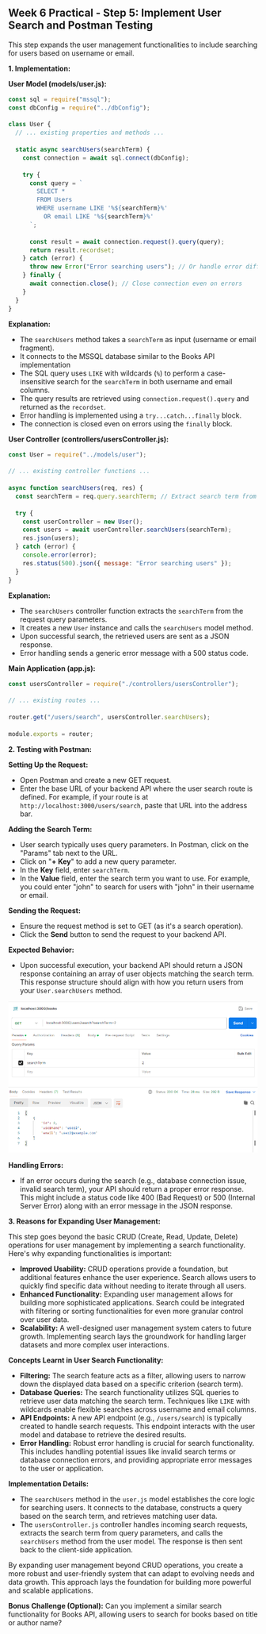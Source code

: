 ## Week 6 Practical - Step 5: Implement User Search and Postman Testing

This step expands the user management functionalities to include searching for users based on username or email.

**1. Implementation:**

**User Model (models/user.js):**

```javascript
const sql = require("mssql");
const dbConfig = require("../dbConfig");

class User {
  // ... existing properties and methods ...

  static async searchUsers(searchTerm) {
    const connection = await sql.connect(dbConfig);

    try {
      const query = `
        SELECT *
        FROM Users
        WHERE username LIKE '%${searchTerm}%'
          OR email LIKE '%${searchTerm}%'
      `;

      const result = await connection.request().query(query);
      return result.recordset;
    } catch (error) {
      throw new Error("Error searching users"); // Or handle error differently
    } finally {
      await connection.close(); // Close connection even on errors
    }
  }
}
```

**Explanation:**

- The `searchUsers` method takes a `searchTerm` as input (username or email fragment).
- It connects to the MSSQL database similar to the Books API implementation
- The SQL query uses `LIKE` with wildcards (`%`) to perform a case-insensitive search for the `searchTerm` in both username and email columns.
- The query results are retrieved using `connection.request().query` and returned as the `recordset`.
- Error handling is implemented using a `try...catch...finally` block.
- The connection is closed even on errors using the `finally` block.

**User Controller (controllers/usersController.js):**

```javascript
const User = require("../models/user");

// ... existing controller functions ...

async function searchUsers(req, res) {
  const searchTerm = req.query.searchTerm; // Extract search term from query params

  try {
    const userController = new User();
    const users = await userController.searchUsers(searchTerm);
    res.json(users);
  } catch (error) {
    console.error(error);
    res.status(500).json({ message: "Error searching users" });
  }
}
```

**Explanation:**

- The `searchUsers` controller function extracts the `searchTerm` from the request query parameters.
- It creates a new `User` instance and calls the `searchUsers` model method.
- Upon successful search, the retrieved users are sent as a JSON response.
- Error handling sends a generic error message with a 500 status code.

**Main Application (app.js):**

```javascript
const usersController = require("./controllers/usersController");

// ... existing routes ...

router.get("/users/search", usersController.searchUsers);

module.exports = router;
```

**2. Testing with Postman:**

**Setting Up the Request:**

- Open Postman and create a new GET request.
- Enter the base URL of your backend API where the user search route is defined. For example, if your route is at `http://localhost:3000/users/search`, paste that URL into the address bar.

**Adding the Search Term:**

- User search typically uses query parameters. In Postman, click on the "Params" tab next to the URL.
- Click on "**+ Key**" to add a new query parameter.
- In the **Key** field, enter `searchTerm`.
- In the **Value** field, enter the search term you want to use. For example, you could enter "john" to search for users with "john" in their username or email.

**Sending the Request:**

- Ensure the request method is set to GET (as it's a search operation).
- Click the **Send** button to send the request to your backend API.

**Expected Behavior:**

- Upon successful execution, your backend API should return a JSON response containing an array of user objects matching the search term. This response structure should align with how you return users from your `User.searchUsers` method.

![User Search Postman Testing](./screenshots/1_postman_testing.png)

**Handling Errors:**

- If an error occurs during the search (e.g., database connection issue, invalid search term), your API should return a proper error response. This might include a status code like 400 (Bad Request) or 500 (Internal Server Error) along with an error message in the JSON response.

**3. Reasons for Expanding User Management:**

This step goes beyond the basic CRUD (Create, Read, Update, Delete) operations for user management by implementing a search functionality. Here's why expanding functionalities is important:

- **Improved Usability:** CRUD operations provide a foundation, but additional features enhance the user experience. Search allows users to quickly find specific data without needing to iterate through all users.
- **Enhanced Functionality:** Expanding user management allows for building more sophisticated applications. Search could be integrated with filtering or sorting functionalities for even more granular control over user data.
- **Scalability:** A well-designed user management system caters to future growth. Implementing search lays the groundwork for handling larger datasets and more complex user interactions.

**Concepts Learnt in User Search Functionality:**

- **Filtering:** The search feature acts as a filter, allowing users to narrow down the displayed data based on a specific criterion (search term).
- **Database Queries:** The search functionality utilizes SQL queries to retrieve user data matching the search term. Techniques like `LIKE` with wildcards enable flexible searches across username and email columns.
- **API Endpoints:** A new API endpoint (e.g., `/users/search`) is typically created to handle search requests. This endpoint interacts with the user model and database to retrieve the desired results.
- **Error Handling:** Robust error handling is crucial for search functionality. This includes handling potential issues like invalid search terms or database connection errors, and providing appropriate error messages to the user or application.

**Implementation Details:**

- The `searchUsers` method in the `user.js` model establishes the core logic for searching users. It connects to the database, constructs a query based on the search term, and retrieves matching user data.
- The `usersController.js` controller handles incoming search requests, extracts the search term from query parameters, and calls the `searchUsers` method from the user model. The response is then sent back to the client-side application.

By expanding user management beyond CRUD operations, you create a more robust and user-friendly system that can adapt to evolving needs and data growth. This approach lays the foundation for building more powerful and scalable applications.

**Bonus Challenge (Optional):** Can you implement a similar search functionality for Books API, allowing users to search for books based on title or author name?

